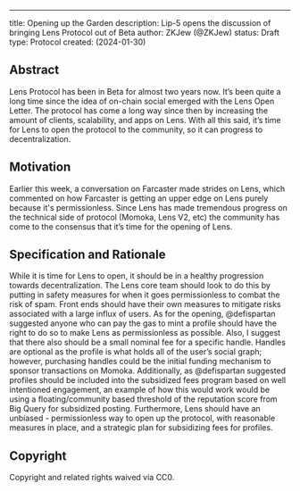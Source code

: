 ---
title: Opening up the Garden
description: Lip-5 opens the discussion of bringing Lens Protocol out of Beta
author: ZKJew (@ZKJew)
status: Draft
type: Protocol
created: (2024-01-30)


## Abstract

Lens Protocol has been in Beta for almost two years now. It’s been quite a long time since the idea of on-chain social emerged with the Lens Open Letter. The protocol has come a long way since then by increasing the amount of clients, scalability, and apps on Lens. With all this said, it’s time for Lens to open the protocol to the community, so it can progress to decentralization. 

## Motivation

Earlier this week, a conversation on Farcaster made strides on Lens, which commented on how Farcaster is getting an upper edge on Lens purely because it's permissionless. Since Lens has made tremendous progress on the technical side of protocol (Momoka, Lens V2, etc) the community has come to the consensus that it’s time for the opening of Lens.

## Specification and Rationale

While it is time for Lens to open, it should be in a healthy progression towards decentralization. The Lens core team should look to do this by putting in safety measures for when it goes permissionless to combat the risk of spam. Front ends should have their own measures to mitigate risks associated with a large influx of users. As for the opening, @defispartan suggested anyone who can pay the gas to mint a profile should have the right to do so to make Lens as permissionless as possible. Also, I suggest that there also should be a small nominal fee for a specific handle. Handles are optional as the profile is what holds all of the user’s social graph; however, purchasing handles could be the initial funding mechanism to sponsor transactions on Momoka. Additionally, as @defispartan suggested profiles should be included into the subsidized fees program based on well intentioned engagement, an example of how this would work would be using a floating/community based threshold of the reputation score from Big Query for subsidized posting. Furthermore, Lens should have an unbiased - permissionless way to open up the protocol, with reasonable measures in place, and a strategic plan for subsidizing fees for profiles.

## Copyright

Copyright and related rights waived via CC0.
